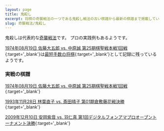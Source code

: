 ```yaml
---
layout: page
title: 鬼殺し
excerpt: 将棋の奇襲戦法の一つである鬼殺し戦法の古い棋譜から最新の棋譜まで掲載しています。
slug: 奇襲戦法/鬼殺し
---
```


鬼殺しは代表的な[奇襲戦法](/joseki/奇襲戦法)です。
プロの実践例もあるようです。

[1974年08月19日 佐藤大五郎 vs. 中原誠 第25期棋聖戦本戦1回戦](https://shogidb2.com/games/6e902698db17e211636d8b1e1fa2004b775eee21#c1594e0c3f6598af62615c68f841d54a86e9b555){:target='_blank'}は[最短手数の将棋](https://shogipenclublog.com/blog/2009/08/01/%E6%9C%80%E7%9F%AD%E6%89%8B%E6%95%B0%E3%81%AE%E5%B0%86%E6%A3%8B/){:target='_blank'}として記録に残っているようです。

<figure class="kyokumen"
data-sente="先手"
data-gote="後手"
data-made="77"
data-title="鬼殺しの基本図"
data-sfen="lnsgkgsnl/1r6b1/pppppp1pp/6p2/9/2P6/PPNPPPPP/1B6R1/L1SGKGSNL w - 3"></figure>

### 実戦の棋譜

[1974年08月19日 佐藤大五郎 vs. 中原誠 第25期棋聖戦本戦1回戦](https://shogidb2.com/games/6e902698db17e211636d8b1e1fa2004b775eee21#c1594e0c3f6598af62615c68f841d54a86e9b555){:target='_blank'}

[1993年11月28日 林葉直子 vs. 斎田晴子 第01期倉敷藤花戦決勝](https://shogidb2.com/games/6df3fd96a55d598c22226f101261a9f739cd54a7#c1594e0c3f6598af62615c68f841d54a86e9b555){:target='_blank'}

[2009年12月10日 安岡紫音 vs. 羽仁真 第1回デジタルフォンアマプロオープントーナメント決勝](https://shogidb2.com/games/b3a97c4a7aefdd246160be4923a66189db9907a2#c1594e0c3f6598af62615c68f841d54a86e9b555){:target='_blank'}
